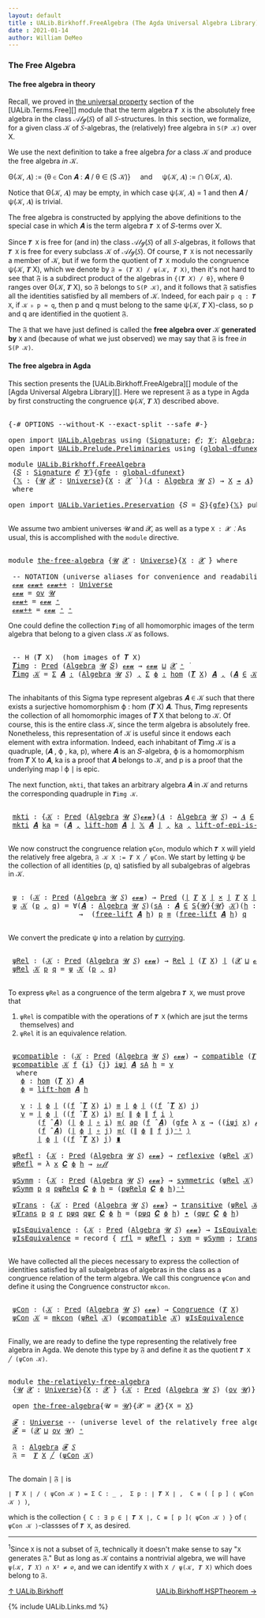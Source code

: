 ```yaml
---
layout: default
title : UALib.Birkhoff.FreeAlgebra (The Agda Universal Algebra Library)
date : 2021-01-14
author: William DeMeo
---
```


### <a id="the-free-algebra">The Free Algebra</a>

#### <a id="the-free-algebra-in-theory">The free algebra in theory</a>

Recall, we proved in [the universal property](UALib.Terms.Free.html#the-universal-property) section of the [UALib.Terms.Free][] module that the term algebra `𝑻 X` is the absolutely free algebra in the class 𝒜𝓁ℊ(𝑆) of all 𝑆-structures. In this section, we formalize, for a given class 𝒦 of 𝑆-algebras, the (relatively) free algebra in `S(P 𝒦)` over X.

We use the next definition to take a free algebra *for* a class 𝒦 and produce the free algebra *in* 𝒦.

Θ(𝒦, 𝑨) := {θ ∈ Con 𝑨 : 𝑨 / θ ∈ (S 𝒦)} &nbsp; &nbsp; and &nbsp; &nbsp; ψ(𝒦, 𝑨) := ⋂ Θ(𝒦, 𝑨).

Notice that Θ(𝒦, 𝑨) may be empty, in which case ψ(𝒦, 𝑨) = 1 and then 𝑨 / ψ(𝒦, 𝑨) is trivial.

The free algebra is constructed by applying the above definitions to the special case in which 𝑨 is the term algebra `𝑻 X` of 𝑆-terms over X.

Since `𝑻 X` is free for (and in) the class 𝒜𝓁ℊ(𝑆) of all 𝑆-algebras, it follows that `𝑻 X` is free for every subclass 𝒦 of 𝒜𝓁ℊ(𝑆). Of course, `𝑻 X` is not necessarily a member of 𝒦, but if we form the quotient of `𝑻 X` modulo the congruence ψ(𝒦, 𝑻 X), which we denote by `𝔉 = (𝑻 X) / ψ(𝒦, 𝑻 X)`, then it's not hard to see that 𝔉 is a subdirect product of the algebras in `{(𝑻 𝑋) / θ}`, where θ ranges over Θ(𝒦, 𝑻 X), so 𝔉 belongs to `S(P 𝒦)`, and it follows that 𝔉 satisfies all the identities satisfied by all members of 𝒦.  Indeed, for each pair `p q : 𝑻 X`, if `𝒦 ⊧ p ≈ q`, then p and q must belong to the same ψ(𝒦, 𝑻 X)-class, so p and q are identified in the quotient 𝔉.

The 𝔉 that we have just defined is called the **free algebra over** 𝒦 **generated by** `X` and (because of what we just observed) we may say that 𝔉 is free *in* `S(P 𝒦)`.


#### <a id="the-free-algebra-in-agda">The free algebra in Agda</a>

This section presents the [UALib.Birkhoff.FreeAlgebra][] module of the [Agda Universal Algebra Library][].  Here we represent 𝔉 as a type in Agda by first constructing the congruence ψ(𝒦, 𝑻 𝑋) described above.

<pre class="Agda">

<a id="2191" class="Symbol">{-#</a> <a id="2195" class="Keyword">OPTIONS</a> <a id="2203" class="Pragma">--without-K</a> <a id="2215" class="Pragma">--exact-split</a> <a id="2229" class="Pragma">--safe</a> <a id="2236" class="Symbol">#-}</a>

<a id="2241" class="Keyword">open</a> <a id="2246" class="Keyword">import</a> <a id="2253" href="UALib.Algebras.html" class="Module">UALib.Algebras</a> <a id="2268" class="Keyword">using</a> <a id="2274" class="Symbol">(</a><a id="2275" href="UALib.Algebras.Signatures.html#1419" class="Function">Signature</a><a id="2284" class="Symbol">;</a> <a id="2286" href="universes.html#613" class="Generalizable">𝓞</a><a id="2287" class="Symbol">;</a> <a id="2289" href="universes.html#617" class="Generalizable">𝓥</a><a id="2290" class="Symbol">;</a> <a id="2292" href="UALib.Algebras.Algebras.html#781" class="Function">Algebra</a><a id="2299" class="Symbol">;</a> <a id="2301" href="UALib.Algebras.Algebras.html#3508" class="Function Operator">_↠_</a><a id="2304" class="Symbol">)</a>
<a id="2306" class="Keyword">open</a> <a id="2311" class="Keyword">import</a> <a id="2318" href="UALib.Prelude.Preliminaries.html" class="Module">UALib.Prelude.Preliminaries</a> <a id="2346" class="Keyword">using</a> <a id="2352" class="Symbol">(</a><a id="2353" href="MGS-Subsingleton-Theorems.html#3468" class="Function">global-dfunext</a><a id="2367" class="Symbol">;</a> <a id="2369" href="universes.html#551" class="Postulate">Universe</a><a id="2377" class="Symbol">;</a> <a id="2379" href="universes.html#758" class="Function Operator">_̇</a><a id="2381" class="Symbol">)</a>

<a id="2384" class="Keyword">module</a> <a id="2391" href="UALib.Birkhoff.FreeAlgebra.html" class="Module">UALib.Birkhoff.FreeAlgebra</a>
 <a id="2419" class="Symbol">{</a><a id="2420" href="UALib.Birkhoff.FreeAlgebra.html#2420" class="Bound">𝑆</a> <a id="2422" class="Symbol">:</a> <a id="2424" href="UALib.Algebras.Signatures.html#1419" class="Function">Signature</a> <a id="2434" href="universes.html#613" class="Generalizable">𝓞</a> <a id="2436" href="universes.html#617" class="Generalizable">𝓥</a><a id="2437" class="Symbol">}{</a><a id="2439" href="UALib.Birkhoff.FreeAlgebra.html#2439" class="Bound">gfe</a> <a id="2443" class="Symbol">:</a> <a id="2445" href="MGS-Subsingleton-Theorems.html#3468" class="Function">global-dfunext</a><a id="2459" class="Symbol">}</a>
 <a id="2462" class="Symbol">{</a><a id="2463" href="UALib.Birkhoff.FreeAlgebra.html#2463" class="Bound">𝕏</a> <a id="2465" class="Symbol">:</a> <a id="2467" class="Symbol">{</a><a id="2468" href="UALib.Birkhoff.FreeAlgebra.html#2468" class="Bound">𝓤</a> <a id="2470" href="UALib.Birkhoff.FreeAlgebra.html#2470" class="Bound">𝓧</a> <a id="2472" class="Symbol">:</a> <a id="2474" href="universes.html#551" class="Postulate">Universe</a><a id="2482" class="Symbol">}{</a><a id="2484" href="UALib.Birkhoff.FreeAlgebra.html#2484" class="Bound">X</a> <a id="2486" class="Symbol">:</a> <a id="2488" href="UALib.Birkhoff.FreeAlgebra.html#2470" class="Bound">𝓧</a> <a id="2490" href="universes.html#758" class="Function Operator">̇</a> <a id="2492" class="Symbol">}(</a><a id="2494" href="UALib.Birkhoff.FreeAlgebra.html#2494" class="Bound">𝑨</a> <a id="2496" class="Symbol">:</a> <a id="2498" href="UALib.Algebras.Algebras.html#781" class="Function">Algebra</a> <a id="2506" href="UALib.Birkhoff.FreeAlgebra.html#2468" class="Bound">𝓤</a> <a id="2508" href="UALib.Birkhoff.FreeAlgebra.html#2420" class="Bound">𝑆</a><a id="2509" class="Symbol">)</a> <a id="2511" class="Symbol">→</a> <a id="2513" href="UALib.Birkhoff.FreeAlgebra.html#2484" class="Bound">X</a> <a id="2515" href="UALib.Algebras.Algebras.html#3508" class="Function Operator">↠</a> <a id="2517" href="UALib.Birkhoff.FreeAlgebra.html#2494" class="Bound">𝑨</a><a id="2518" class="Symbol">}</a>
 <a id="2521" class="Keyword">where</a>

<a id="2528" class="Keyword">open</a> <a id="2533" class="Keyword">import</a> <a id="2540" href="UALib.Varieties.Preservation.html" class="Module">UALib.Varieties.Preservation</a> <a id="2569" class="Symbol">{</a><a id="2570" class="Argument">𝑆</a> <a id="2572" class="Symbol">=</a> <a id="2574" href="UALib.Birkhoff.FreeAlgebra.html#2420" class="Bound">𝑆</a><a id="2575" class="Symbol">}{</a><a id="2577" href="UALib.Birkhoff.FreeAlgebra.html#2439" class="Bound">gfe</a><a id="2580" class="Symbol">}{</a><a id="2582" href="UALib.Birkhoff.FreeAlgebra.html#2463" class="Bound">𝕏</a><a id="2583" class="Symbol">}</a> <a id="2585" class="Keyword">public</a>

</pre>

We assume two ambient universes 𝓤 and 𝓧, as well as a type `X : 𝓧 ̇`. As usual, this is accomplished with the `module` directive.

<pre class="Agda">

<a id="2750" class="Keyword">module</a> <a id="the-free-algebra"></a><a id="2757" href="UALib.Birkhoff.FreeAlgebra.html#2757" class="Module">the-free-algebra</a> <a id="2774" class="Symbol">{</a><a id="2775" href="UALib.Birkhoff.FreeAlgebra.html#2775" class="Bound">𝓤</a> <a id="2777" href="UALib.Birkhoff.FreeAlgebra.html#2777" class="Bound">𝓧</a> <a id="2779" class="Symbol">:</a> <a id="2781" href="universes.html#551" class="Postulate">Universe</a><a id="2789" class="Symbol">}{</a><a id="2791" href="UALib.Birkhoff.FreeAlgebra.html#2791" class="Bound">X</a> <a id="2793" class="Symbol">:</a> <a id="2795" href="UALib.Birkhoff.FreeAlgebra.html#2777" class="Bound">𝓧</a> <a id="2797" href="universes.html#758" class="Function Operator">̇</a><a id="2798" class="Symbol">}</a> <a id="2800" class="Keyword">where</a>

 <a id="2808" class="Comment">-- NOTATION (universe aliases for convenience and readability).</a>
 <a id="the-free-algebra.𝓸𝓿𝓾"></a><a id="2873" href="UALib.Birkhoff.FreeAlgebra.html#2873" class="Function">𝓸𝓿𝓾</a> <a id="the-free-algebra.𝓸𝓿𝓾+"></a><a id="2877" href="UALib.Birkhoff.FreeAlgebra.html#2877" class="Function">𝓸𝓿𝓾+</a> <a id="the-free-algebra.𝓸𝓿𝓾++"></a><a id="2882" href="UALib.Birkhoff.FreeAlgebra.html#2882" class="Function">𝓸𝓿𝓾++</a> <a id="2888" class="Symbol">:</a> <a id="2890" href="universes.html#551" class="Postulate">Universe</a>
 <a id="2900" href="UALib.Birkhoff.FreeAlgebra.html#2873" class="Function">𝓸𝓿𝓾</a> <a id="2904" class="Symbol">=</a> <a id="2906" href="UALib.Algebras.Products.html#2005" class="Function">ov</a> <a id="2909" href="UALib.Birkhoff.FreeAlgebra.html#2775" class="Bound">𝓤</a>
 <a id="2912" href="UALib.Birkhoff.FreeAlgebra.html#2877" class="Function">𝓸𝓿𝓾+</a> <a id="2917" class="Symbol">=</a> <a id="2919" href="UALib.Birkhoff.FreeAlgebra.html#2873" class="Function">𝓸𝓿𝓾</a> <a id="2923" href="universes.html#527" class="Function Operator">⁺</a>
 <a id="2926" href="UALib.Birkhoff.FreeAlgebra.html#2882" class="Function">𝓸𝓿𝓾++</a> <a id="2932" class="Symbol">=</a> <a id="2934" href="UALib.Birkhoff.FreeAlgebra.html#2873" class="Function">𝓸𝓿𝓾</a> <a id="2938" href="universes.html#527" class="Function Operator">⁺</a> <a id="2940" href="universes.html#527" class="Function Operator">⁺</a>
</pre>

One could define the collection `𝑻img` of all homomorphic images of the term algebra that belong to a given class 𝒦 as follows.

<pre class="Agda">

 <a id="3098" class="Comment">-- H (𝑻 X)  (hom images of 𝑻 X)</a>
 <a id="the-free-algebra.𝑻img"></a><a id="3131" href="UALib.Birkhoff.FreeAlgebra.html#3131" class="Function">𝑻img</a> <a id="3136" class="Symbol">:</a> <a id="3138" href="UALib.Relations.Unary.html#1088" class="Function">Pred</a> <a id="3143" class="Symbol">(</a><a id="3144" href="UALib.Algebras.Algebras.html#781" class="Function">Algebra</a> <a id="3152" href="UALib.Birkhoff.FreeAlgebra.html#2775" class="Bound">𝓤</a> <a id="3154" href="UALib.Birkhoff.FreeAlgebra.html#2420" class="Bound">𝑆</a><a id="3155" class="Symbol">)</a> <a id="3157" href="UALib.Birkhoff.FreeAlgebra.html#2873" class="Function">𝓸𝓿𝓾</a> <a id="3161" class="Symbol">→</a> <a id="3163" href="UALib.Birkhoff.FreeAlgebra.html#2873" class="Function">𝓸𝓿𝓾</a> <a id="3167" href="Agda.Primitive.html#636" class="Function Operator">⊔</a> <a id="3169" href="UALib.Birkhoff.FreeAlgebra.html#2777" class="Bound">𝓧</a> <a id="3171" href="universes.html#527" class="Function Operator">⁺</a> <a id="3173" href="universes.html#758" class="Function Operator">̇</a>
 <a id="3176" href="UALib.Birkhoff.FreeAlgebra.html#3131" class="Function">𝑻img</a> <a id="3181" href="UALib.Birkhoff.FreeAlgebra.html#3181" class="Bound">𝒦</a> <a id="3183" class="Symbol">=</a> <a id="3185" href="MGS-MLTT.html#3074" class="Function">Σ</a> <a id="3187" href="UALib.Birkhoff.FreeAlgebra.html#3187" class="Bound">𝑨</a> <a id="3189" href="MGS-MLTT.html#3074" class="Function">꞉</a> <a id="3191" class="Symbol">(</a><a id="3192" href="UALib.Algebras.Algebras.html#781" class="Function">Algebra</a> <a id="3200" href="UALib.Birkhoff.FreeAlgebra.html#2775" class="Bound">𝓤</a> <a id="3202" href="UALib.Birkhoff.FreeAlgebra.html#2420" class="Bound">𝑆</a><a id="3203" class="Symbol">)</a> <a id="3205" href="MGS-MLTT.html#3074" class="Function">,</a> <a id="3207" href="MGS-MLTT.html#3074" class="Function">Σ</a> <a id="3209" href="UALib.Birkhoff.FreeAlgebra.html#3209" class="Bound">ϕ</a> <a id="3211" href="MGS-MLTT.html#3074" class="Function">꞉</a> <a id="3213" href="UALib.Homomorphisms.Basic.html#2061" class="Function">hom</a> <a id="3217" class="Symbol">(</a><a id="3218" href="UALib.Terms.Free.html#1035" class="Function">𝑻</a> <a id="3220" href="UALib.Birkhoff.FreeAlgebra.html#2791" class="Bound">X</a><a id="3221" class="Symbol">)</a> <a id="3223" href="UALib.Birkhoff.FreeAlgebra.html#3187" class="Bound">𝑨</a> <a id="3225" href="MGS-MLTT.html#3074" class="Function">,</a> <a id="3227" class="Symbol">(</a><a id="3228" href="UALib.Birkhoff.FreeAlgebra.html#3187" class="Bound">𝑨</a> <a id="3230" href="UALib.Relations.Unary.html#2725" class="Function Operator">∈</a> <a id="3232" href="UALib.Birkhoff.FreeAlgebra.html#3181" class="Bound">𝒦</a><a id="3233" class="Symbol">)</a> <a id="3235" href="MGS-MLTT.html#3515" class="Function Operator">×</a> <a id="3237" href="UALib.Prelude.Inverses.html#2353" class="Function">Epic</a> <a id="3242" href="UALib.Prelude.Preliminaries.html#11659" class="Function Operator">∣</a> <a id="3244" href="UALib.Birkhoff.FreeAlgebra.html#3209" class="Bound">ϕ</a> <a id="3246" href="UALib.Prelude.Preliminaries.html#11659" class="Function Operator">∣</a>

</pre>

The inhabitants of this Sigma type represent algebras 𝑨 ∈ 𝒦 such that there exists a surjective homomorphism ϕ : hom (𝑻 X) 𝑨. Thus, 𝑻img represents the collection of all homomorphic images of 𝑻 X that belong to 𝒦.  Of course, this is the entire class 𝒦, since the term algebra is absolutely free. Nonetheless, this representation of 𝒦 is useful since it endows each element with extra information.  Indeed, each inhabitant of 𝑻img 𝒦 is a quadruple, (𝑨 , ϕ , ka, p), where 𝑨 is an 𝑆-algebra, ϕ is a homomorphism from 𝑻 X to 𝑨, ka is a proof that 𝑨 belongs to 𝒦, and p is a proof that the underlying map ∣ ϕ ∣ is epic.

The next function, `mkti`, that takes an arbitrary algebra 𝑨 in 𝒦 and returns the corresponding quadruple in `𝑻img 𝒦`.

<pre class="Agda">

 <a id="the-free-algebra.mkti"></a><a id="4014" href="UALib.Birkhoff.FreeAlgebra.html#4014" class="Function">mkti</a> <a id="4019" class="Symbol">:</a> <a id="4021" class="Symbol">{</a><a id="4022" href="UALib.Birkhoff.FreeAlgebra.html#4022" class="Bound">𝒦</a> <a id="4024" class="Symbol">:</a> <a id="4026" href="UALib.Relations.Unary.html#1088" class="Function">Pred</a> <a id="4031" class="Symbol">(</a><a id="4032" href="UALib.Algebras.Algebras.html#781" class="Function">Algebra</a> <a id="4040" href="UALib.Birkhoff.FreeAlgebra.html#2775" class="Bound">𝓤</a> <a id="4042" href="UALib.Birkhoff.FreeAlgebra.html#2420" class="Bound">𝑆</a><a id="4043" class="Symbol">)</a><a id="4044" href="UALib.Birkhoff.FreeAlgebra.html#2873" class="Function">𝓸𝓿𝓾</a><a id="4047" class="Symbol">}(</a><a id="4049" href="UALib.Birkhoff.FreeAlgebra.html#4049" class="Bound">𝑨</a> <a id="4051" class="Symbol">:</a> <a id="4053" href="UALib.Algebras.Algebras.html#781" class="Function">Algebra</a> <a id="4061" href="UALib.Birkhoff.FreeAlgebra.html#2775" class="Bound">𝓤</a> <a id="4063" href="UALib.Birkhoff.FreeAlgebra.html#2420" class="Bound">𝑆</a><a id="4064" class="Symbol">)</a> <a id="4066" class="Symbol">→</a> <a id="4068" href="UALib.Birkhoff.FreeAlgebra.html#4049" class="Bound">𝑨</a> <a id="4070" href="UALib.Relations.Unary.html#2725" class="Function Operator">∈</a> <a id="4072" href="UALib.Birkhoff.FreeAlgebra.html#4022" class="Bound">𝒦</a> <a id="4074" class="Symbol">→</a> <a id="4076" href="UALib.Birkhoff.FreeAlgebra.html#3131" class="Function">𝑻img</a> <a id="4081" href="UALib.Birkhoff.FreeAlgebra.html#4022" class="Bound">𝒦</a>
 <a id="4084" href="UALib.Birkhoff.FreeAlgebra.html#4014" class="Function">mkti</a> <a id="4089" href="UALib.Birkhoff.FreeAlgebra.html#4089" class="Bound">𝑨</a> <a id="4091" href="UALib.Birkhoff.FreeAlgebra.html#4091" class="Bound">ka</a> <a id="4094" class="Symbol">=</a> <a id="4096" class="Symbol">(</a><a id="4097" href="UALib.Birkhoff.FreeAlgebra.html#4089" class="Bound">𝑨</a> <a id="4099" href="MGS-MLTT.html#2929" class="InductiveConstructor Operator">,</a> <a id="4101" href="UALib.Terms.Free.html#1757" class="Function">lift-hom</a> <a id="4110" href="UALib.Birkhoff.FreeAlgebra.html#4089" class="Bound">𝑨</a> <a id="4112" href="UALib.Prelude.Preliminaries.html#11659" class="Function Operator">∣</a> <a id="4114" href="UALib.Birkhoff.FreeAlgebra.html#2463" class="Bound">𝕏</a> <a id="4116" href="UALib.Birkhoff.FreeAlgebra.html#4089" class="Bound">𝑨</a> <a id="4118" href="UALib.Prelude.Preliminaries.html#11659" class="Function Operator">∣</a> <a id="4120" href="MGS-MLTT.html#2929" class="InductiveConstructor Operator">,</a> <a id="4122" href="UALib.Birkhoff.FreeAlgebra.html#4091" class="Bound">ka</a> <a id="4125" href="MGS-MLTT.html#2929" class="InductiveConstructor Operator">,</a> <a id="4127" href="UALib.Terms.Free.html#3055" class="Function">lift-of-epi-is-epi</a> <a id="4146" href="UALib.Birkhoff.FreeAlgebra.html#4089" class="Bound">𝑨</a> <a id="4148" href="UALib.Prelude.Preliminaries.html#11659" class="Function Operator">∣</a> <a id="4150" href="UALib.Birkhoff.FreeAlgebra.html#2463" class="Bound">𝕏</a> <a id="4152" href="UALib.Birkhoff.FreeAlgebra.html#4089" class="Bound">𝑨</a> <a id="4154" href="UALib.Prelude.Preliminaries.html#11659" class="Function Operator">∣</a> <a id="4156" href="UALib.Prelude.Preliminaries.html#11740" class="Function Operator">∥</a> <a id="4158" href="UALib.Birkhoff.FreeAlgebra.html#2463" class="Bound">𝕏</a> <a id="4160" href="UALib.Birkhoff.FreeAlgebra.html#4089" class="Bound">𝑨</a> <a id="4162" href="UALib.Prelude.Preliminaries.html#11740" class="Function Operator">∥</a><a id="4163" class="Symbol">)</a>

</pre>

We now construct the congruence relation `ψCon`, modulo which `𝑻 X` will yield the relatively free algebra, `𝔉 𝒦 X := 𝑻 X ╱ ψCon`. We start by letting ψ be the collection of all identities (p, q) satisfied by all subalgebras of algebras in 𝒦.

<pre class="Agda">

 <a id="the-free-algebra.ψ"></a><a id="4437" href="UALib.Birkhoff.FreeAlgebra.html#4437" class="Function">ψ</a> <a id="4439" class="Symbol">:</a> <a id="4441" class="Symbol">(</a><a id="4442" href="UALib.Birkhoff.FreeAlgebra.html#4442" class="Bound">𝒦</a> <a id="4444" class="Symbol">:</a> <a id="4446" href="UALib.Relations.Unary.html#1088" class="Function">Pred</a> <a id="4451" class="Symbol">(</a><a id="4452" href="UALib.Algebras.Algebras.html#781" class="Function">Algebra</a> <a id="4460" href="UALib.Birkhoff.FreeAlgebra.html#2775" class="Bound">𝓤</a> <a id="4462" href="UALib.Birkhoff.FreeAlgebra.html#2420" class="Bound">𝑆</a><a id="4463" class="Symbol">)</a> <a id="4465" href="UALib.Birkhoff.FreeAlgebra.html#2873" class="Function">𝓸𝓿𝓾</a><a id="4468" class="Symbol">)</a> <a id="4470" class="Symbol">→</a> <a id="4472" href="UALib.Relations.Unary.html#1088" class="Function">Pred</a> <a id="4477" class="Symbol">(</a><a id="4478" href="UALib.Prelude.Preliminaries.html#11659" class="Function Operator">∣</a> <a id="4480" href="UALib.Terms.Free.html#1035" class="Function">𝑻</a> <a id="4482" href="UALib.Birkhoff.FreeAlgebra.html#2791" class="Bound">X</a> <a id="4484" href="UALib.Prelude.Preliminaries.html#11659" class="Function Operator">∣</a> <a id="4486" href="MGS-MLTT.html#3515" class="Function Operator">×</a> <a id="4488" href="UALib.Prelude.Preliminaries.html#11659" class="Function Operator">∣</a> <a id="4490" href="UALib.Terms.Free.html#1035" class="Function">𝑻</a> <a id="4492" href="UALib.Birkhoff.FreeAlgebra.html#2791" class="Bound">X</a> <a id="4494" href="UALib.Prelude.Preliminaries.html#11659" class="Function Operator">∣</a><a id="4495" class="Symbol">)</a> <a id="4497" class="Symbol">(</a><a id="4498" href="UALib.Birkhoff.FreeAlgebra.html#2777" class="Bound">𝓧</a> <a id="4500" href="Agda.Primitive.html#636" class="Function Operator">⊔</a> <a id="4502" href="UALib.Birkhoff.FreeAlgebra.html#2873" class="Function">𝓸𝓿𝓾</a><a id="4505" class="Symbol">)</a>
 <a id="4508" href="UALib.Birkhoff.FreeAlgebra.html#4437" class="Function">ψ</a> <a id="4510" href="UALib.Birkhoff.FreeAlgebra.html#4510" class="Bound">𝒦</a> <a id="4512" class="Symbol">(</a><a id="4513" href="UALib.Birkhoff.FreeAlgebra.html#4513" class="Bound">p</a> <a id="4515" href="MGS-MLTT.html#2929" class="InductiveConstructor Operator">,</a> <a id="4517" href="UALib.Birkhoff.FreeAlgebra.html#4517" class="Bound">q</a><a id="4518" class="Symbol">)</a> <a id="4520" class="Symbol">=</a> <a id="4522" class="Symbol">∀(</a><a id="4524" href="UALib.Birkhoff.FreeAlgebra.html#4524" class="Bound">𝑨</a> <a id="4526" class="Symbol">:</a> <a id="4528" href="UALib.Algebras.Algebras.html#781" class="Function">Algebra</a> <a id="4536" href="UALib.Birkhoff.FreeAlgebra.html#2775" class="Bound">𝓤</a> <a id="4538" href="UALib.Birkhoff.FreeAlgebra.html#2420" class="Bound">𝑆</a><a id="4539" class="Symbol">)(</a><a id="4541" href="UALib.Birkhoff.FreeAlgebra.html#4541" class="Bound">sA</a> <a id="4544" class="Symbol">:</a> <a id="4546" href="UALib.Birkhoff.FreeAlgebra.html#4524" class="Bound">𝑨</a> <a id="4548" href="UALib.Relations.Unary.html#2725" class="Function Operator">∈</a> <a id="4550" href="UALib.Varieties.Varieties.html#3089" class="Datatype">S</a><a id="4551" class="Symbol">{</a><a id="4552" href="UALib.Birkhoff.FreeAlgebra.html#2775" class="Bound">𝓤</a><a id="4553" class="Symbol">}{</a><a id="4555" href="UALib.Birkhoff.FreeAlgebra.html#2775" class="Bound">𝓤</a><a id="4556" class="Symbol">}</a> <a id="4558" href="UALib.Birkhoff.FreeAlgebra.html#4510" class="Bound">𝒦</a><a id="4559" class="Symbol">)(</a><a id="4561" href="UALib.Birkhoff.FreeAlgebra.html#4561" class="Bound">h</a> <a id="4563" class="Symbol">:</a> <a id="4565" href="UALib.Birkhoff.FreeAlgebra.html#2791" class="Bound">X</a> <a id="4567" class="Symbol">→</a> <a id="4569" href="UALib.Prelude.Preliminaries.html#11659" class="Function Operator">∣</a> <a id="4571" href="UALib.Birkhoff.FreeAlgebra.html#4524" class="Bound">𝑨</a> <a id="4573" href="UALib.Prelude.Preliminaries.html#11659" class="Function Operator">∣</a> <a id="4575" class="Symbol">)</a>
                 <a id="4594" class="Symbol">→</a>  <a id="4597" class="Symbol">(</a><a id="4598" href="UALib.Terms.Free.html#1515" class="Function">free-lift</a> <a id="4608" href="UALib.Birkhoff.FreeAlgebra.html#4524" class="Bound">𝑨</a> <a id="4610" href="UALib.Birkhoff.FreeAlgebra.html#4561" class="Bound">h</a><a id="4611" class="Symbol">)</a> <a id="4613" href="UALib.Birkhoff.FreeAlgebra.html#4513" class="Bound">p</a> <a id="4615" href="MGS-MLTT.html#4207" class="Datatype Operator">≡</a> <a id="4617" class="Symbol">(</a><a id="4618" href="UALib.Terms.Free.html#1515" class="Function">free-lift</a> <a id="4628" href="UALib.Birkhoff.FreeAlgebra.html#4524" class="Bound">𝑨</a> <a id="4630" href="UALib.Birkhoff.FreeAlgebra.html#4561" class="Bound">h</a><a id="4631" class="Symbol">)</a> <a id="4633" href="UALib.Birkhoff.FreeAlgebra.html#4517" class="Bound">q</a>

</pre>

We convert the predicate ψ into a relation by [currying](https://en.wikipedia.org/wiki/Currying).

<pre class="Agda">

 <a id="the-free-algebra.ψRel"></a><a id="4762" href="UALib.Birkhoff.FreeAlgebra.html#4762" class="Function">ψRel</a> <a id="4767" class="Symbol">:</a> <a id="4769" class="Symbol">(</a><a id="4770" href="UALib.Birkhoff.FreeAlgebra.html#4770" class="Bound">𝒦</a> <a id="4772" class="Symbol">:</a> <a id="4774" href="UALib.Relations.Unary.html#1088" class="Function">Pred</a> <a id="4779" class="Symbol">(</a><a id="4780" href="UALib.Algebras.Algebras.html#781" class="Function">Algebra</a> <a id="4788" href="UALib.Birkhoff.FreeAlgebra.html#2775" class="Bound">𝓤</a> <a id="4790" href="UALib.Birkhoff.FreeAlgebra.html#2420" class="Bound">𝑆</a><a id="4791" class="Symbol">)</a> <a id="4793" href="UALib.Birkhoff.FreeAlgebra.html#2873" class="Function">𝓸𝓿𝓾</a><a id="4796" class="Symbol">)</a> <a id="4798" class="Symbol">→</a> <a id="4800" href="UALib.Relations.Binary.html#1507" class="Function">Rel</a> <a id="4804" href="UALib.Prelude.Preliminaries.html#11659" class="Function Operator">∣</a> <a id="4806" class="Symbol">(</a><a id="4807" href="UALib.Terms.Free.html#1035" class="Function">𝑻</a> <a id="4809" href="UALib.Birkhoff.FreeAlgebra.html#2791" class="Bound">X</a><a id="4810" class="Symbol">)</a> <a id="4812" href="UALib.Prelude.Preliminaries.html#11659" class="Function Operator">∣</a> <a id="4814" class="Symbol">(</a><a id="4815" href="UALib.Birkhoff.FreeAlgebra.html#2777" class="Bound">𝓧</a> <a id="4817" href="Agda.Primitive.html#636" class="Function Operator">⊔</a> <a id="4819" href="UALib.Birkhoff.FreeAlgebra.html#2873" class="Function">𝓸𝓿𝓾</a><a id="4822" class="Symbol">)</a>
 <a id="4825" href="UALib.Birkhoff.FreeAlgebra.html#4762" class="Function">ψRel</a> <a id="4830" href="UALib.Birkhoff.FreeAlgebra.html#4830" class="Bound">𝒦</a> <a id="4832" href="UALib.Birkhoff.FreeAlgebra.html#4832" class="Bound">p</a> <a id="4834" href="UALib.Birkhoff.FreeAlgebra.html#4834" class="Bound">q</a> <a id="4836" class="Symbol">=</a> <a id="4838" href="UALib.Birkhoff.FreeAlgebra.html#4437" class="Function">ψ</a> <a id="4840" href="UALib.Birkhoff.FreeAlgebra.html#4830" class="Bound">𝒦</a> <a id="4842" class="Symbol">(</a><a id="4843" href="UALib.Birkhoff.FreeAlgebra.html#4832" class="Bound">p</a> <a id="4845" href="MGS-MLTT.html#2929" class="InductiveConstructor Operator">,</a> <a id="4847" href="UALib.Birkhoff.FreeAlgebra.html#4834" class="Bound">q</a><a id="4848" class="Symbol">)</a>

</pre>

To express `ψRel` as a congruence of the term algebra `𝑻 X`, we must prove that

1. `ψRel` is compatible with the operations of `𝑻 X` (which are jsut the terms themselves) and
2. `ψRel` it is an equivalence relation.

<pre class="Agda">

 <a id="the-free-algebra.ψcompatible"></a><a id="5096" href="UALib.Birkhoff.FreeAlgebra.html#5096" class="Function">ψcompatible</a> <a id="5108" class="Symbol">:</a> <a id="5110" class="Symbol">(</a><a id="5111" href="UALib.Birkhoff.FreeAlgebra.html#5111" class="Bound">𝒦</a> <a id="5113" class="Symbol">:</a> <a id="5115" href="UALib.Relations.Unary.html#1088" class="Function">Pred</a> <a id="5120" class="Symbol">(</a><a id="5121" href="UALib.Algebras.Algebras.html#781" class="Function">Algebra</a> <a id="5129" href="UALib.Birkhoff.FreeAlgebra.html#2775" class="Bound">𝓤</a> <a id="5131" href="UALib.Birkhoff.FreeAlgebra.html#2420" class="Bound">𝑆</a><a id="5132" class="Symbol">)</a> <a id="5134" href="UALib.Birkhoff.FreeAlgebra.html#2873" class="Function">𝓸𝓿𝓾</a><a id="5137" class="Symbol">)</a> <a id="5139" class="Symbol">→</a> <a id="5141" href="UALib.Algebras.Algebras.html#5503" class="Function">compatible</a> <a id="5152" class="Symbol">(</a><a id="5153" href="UALib.Terms.Free.html#1035" class="Function">𝑻</a> <a id="5155" href="UALib.Birkhoff.FreeAlgebra.html#2791" class="Bound">X</a><a id="5156" class="Symbol">)(</a><a id="5158" href="UALib.Birkhoff.FreeAlgebra.html#4762" class="Function">ψRel</a> <a id="5163" href="UALib.Birkhoff.FreeAlgebra.html#5111" class="Bound">𝒦</a><a id="5164" class="Symbol">)</a>
 <a id="5167" href="UALib.Birkhoff.FreeAlgebra.html#5096" class="Function">ψcompatible</a> <a id="5179" href="UALib.Birkhoff.FreeAlgebra.html#5179" class="Bound">𝒦</a> <a id="5181" href="UALib.Birkhoff.FreeAlgebra.html#5181" class="Bound">f</a> <a id="5183" class="Symbol">{</a><a id="5184" href="UALib.Birkhoff.FreeAlgebra.html#5184" class="Bound">i</a><a id="5185" class="Symbol">}</a> <a id="5187" class="Symbol">{</a><a id="5188" href="UALib.Birkhoff.FreeAlgebra.html#5188" class="Bound">j</a><a id="5189" class="Symbol">}</a> <a id="5191" href="UALib.Birkhoff.FreeAlgebra.html#5191" class="Bound">iψj</a> <a id="5195" href="UALib.Birkhoff.FreeAlgebra.html#5195" class="Bound">𝑨</a> <a id="5197" href="UALib.Birkhoff.FreeAlgebra.html#5197" class="Bound">sA</a> <a id="5200" href="UALib.Birkhoff.FreeAlgebra.html#5200" class="Bound">h</a> <a id="5202" class="Symbol">=</a> <a id="5204" href="UALib.Birkhoff.FreeAlgebra.html#5257" class="Function">γ</a>
  <a id="5208" class="Keyword">where</a>
   <a id="5217" href="UALib.Birkhoff.FreeAlgebra.html#5217" class="Function">ϕ</a> <a id="5219" class="Symbol">:</a> <a id="5221" href="UALib.Homomorphisms.Basic.html#2061" class="Function">hom</a> <a id="5225" class="Symbol">(</a><a id="5226" href="UALib.Terms.Free.html#1035" class="Function">𝑻</a> <a id="5228" href="UALib.Birkhoff.FreeAlgebra.html#2791" class="Bound">X</a><a id="5229" class="Symbol">)</a> <a id="5231" href="UALib.Birkhoff.FreeAlgebra.html#5195" class="Bound">𝑨</a>
   <a id="5236" href="UALib.Birkhoff.FreeAlgebra.html#5217" class="Function">ϕ</a> <a id="5238" class="Symbol">=</a> <a id="5240" href="UALib.Terms.Free.html#1757" class="Function">lift-hom</a> <a id="5249" href="UALib.Birkhoff.FreeAlgebra.html#5195" class="Bound">𝑨</a> <a id="5251" href="UALib.Birkhoff.FreeAlgebra.html#5200" class="Bound">h</a>

   <a id="5257" href="UALib.Birkhoff.FreeAlgebra.html#5257" class="Function">γ</a> <a id="5259" class="Symbol">:</a> <a id="5261" href="UALib.Prelude.Preliminaries.html#11659" class="Function Operator">∣</a> <a id="5263" href="UALib.Birkhoff.FreeAlgebra.html#5217" class="Function">ϕ</a> <a id="5265" href="UALib.Prelude.Preliminaries.html#11659" class="Function Operator">∣</a> <a id="5267" class="Symbol">((</a><a id="5269" href="UALib.Birkhoff.FreeAlgebra.html#5181" class="Bound">f</a> <a id="5271" href="UALib.Algebras.Algebras.html#2971" class="Function Operator">̂</a> <a id="5273" href="UALib.Terms.Free.html#1035" class="Function">𝑻</a> <a id="5275" href="UALib.Birkhoff.FreeAlgebra.html#2791" class="Bound">X</a><a id="5276" class="Symbol">)</a> <a id="5278" href="UALib.Birkhoff.FreeAlgebra.html#5184" class="Bound">i</a><a id="5279" class="Symbol">)</a> <a id="5281" href="MGS-MLTT.html#4207" class="Datatype Operator">≡</a> <a id="5283" href="UALib.Prelude.Preliminaries.html#11659" class="Function Operator">∣</a> <a id="5285" href="UALib.Birkhoff.FreeAlgebra.html#5217" class="Function">ϕ</a> <a id="5287" href="UALib.Prelude.Preliminaries.html#11659" class="Function Operator">∣</a> <a id="5289" class="Symbol">((</a><a id="5291" href="UALib.Birkhoff.FreeAlgebra.html#5181" class="Bound">f</a> <a id="5293" href="UALib.Algebras.Algebras.html#2971" class="Function Operator">̂</a> <a id="5295" href="UALib.Terms.Free.html#1035" class="Function">𝑻</a> <a id="5297" href="UALib.Birkhoff.FreeAlgebra.html#2791" class="Bound">X</a><a id="5298" class="Symbol">)</a> <a id="5300" href="UALib.Birkhoff.FreeAlgebra.html#5188" class="Bound">j</a><a id="5301" class="Symbol">)</a>
   <a id="5306" href="UALib.Birkhoff.FreeAlgebra.html#5257" class="Function">γ</a> <a id="5308" class="Symbol">=</a> <a id="5310" href="UALib.Prelude.Preliminaries.html#11659" class="Function Operator">∣</a> <a id="5312" href="UALib.Birkhoff.FreeAlgebra.html#5217" class="Function">ϕ</a> <a id="5314" href="UALib.Prelude.Preliminaries.html#11659" class="Function Operator">∣</a> <a id="5316" class="Symbol">((</a><a id="5318" href="UALib.Birkhoff.FreeAlgebra.html#5181" class="Bound">f</a> <a id="5320" href="UALib.Algebras.Algebras.html#2971" class="Function Operator">̂</a> <a id="5322" href="UALib.Terms.Free.html#1035" class="Function">𝑻</a> <a id="5324" href="UALib.Birkhoff.FreeAlgebra.html#2791" class="Bound">X</a><a id="5325" class="Symbol">)</a> <a id="5327" href="UALib.Birkhoff.FreeAlgebra.html#5184" class="Bound">i</a><a id="5328" class="Symbol">)</a> <a id="5330" href="MGS-MLTT.html#5997" class="Function Operator">≡⟨</a> <a id="5333" href="UALib.Prelude.Preliminaries.html#11740" class="Function Operator">∥</a> <a id="5335" href="UALib.Birkhoff.FreeAlgebra.html#5217" class="Function">ϕ</a> <a id="5337" href="UALib.Prelude.Preliminaries.html#11740" class="Function Operator">∥</a> <a id="5339" href="UALib.Birkhoff.FreeAlgebra.html#5181" class="Bound">f</a> <a id="5341" href="UALib.Birkhoff.FreeAlgebra.html#5184" class="Bound">i</a> <a id="5343" href="MGS-MLTT.html#5997" class="Function Operator">⟩</a>
       <a id="5352" class="Symbol">(</a><a id="5353" href="UALib.Birkhoff.FreeAlgebra.html#5181" class="Bound">f</a> <a id="5355" href="UALib.Algebras.Algebras.html#2971" class="Function Operator">̂</a> <a id="5357" href="UALib.Birkhoff.FreeAlgebra.html#5195" class="Bound">𝑨</a><a id="5358" class="Symbol">)</a> <a id="5360" class="Symbol">(</a><a id="5361" href="UALib.Prelude.Preliminaries.html#11659" class="Function Operator">∣</a> <a id="5363" href="UALib.Birkhoff.FreeAlgebra.html#5217" class="Function">ϕ</a> <a id="5365" href="UALib.Prelude.Preliminaries.html#11659" class="Function Operator">∣</a> <a id="5367" href="MGS-MLTT.html#3813" class="Function Operator">∘</a> <a id="5369" href="UALib.Birkhoff.FreeAlgebra.html#5184" class="Bound">i</a><a id="5370" class="Symbol">)</a> <a id="5372" href="MGS-MLTT.html#5997" class="Function Operator">≡⟨</a> <a id="5375" href="MGS-MLTT.html#6613" class="Function">ap</a> <a id="5378" class="Symbol">(</a><a id="5379" href="UALib.Birkhoff.FreeAlgebra.html#5181" class="Bound">f</a> <a id="5381" href="UALib.Algebras.Algebras.html#2971" class="Function Operator">̂</a> <a id="5383" href="UALib.Birkhoff.FreeAlgebra.html#5195" class="Bound">𝑨</a><a id="5384" class="Symbol">)</a> <a id="5386" class="Symbol">(</a><a id="5387" href="UALib.Birkhoff.FreeAlgebra.html#2439" class="Bound">gfe</a> <a id="5391" class="Symbol">λ</a> <a id="5393" href="UALib.Birkhoff.FreeAlgebra.html#5393" class="Bound">x</a> <a id="5395" class="Symbol">→</a> <a id="5397" class="Symbol">((</a><a id="5399" href="UALib.Birkhoff.FreeAlgebra.html#5191" class="Bound">iψj</a> <a id="5403" href="UALib.Birkhoff.FreeAlgebra.html#5393" class="Bound">x</a><a id="5404" class="Symbol">)</a> <a id="5406" href="UALib.Birkhoff.FreeAlgebra.html#5195" class="Bound">𝑨</a> <a id="5408" href="UALib.Birkhoff.FreeAlgebra.html#5197" class="Bound">sA</a> <a id="5411" href="UALib.Birkhoff.FreeAlgebra.html#5200" class="Bound">h</a><a id="5412" class="Symbol">))</a> <a id="5415" href="MGS-MLTT.html#5997" class="Function Operator">⟩</a>
       <a id="5424" class="Symbol">(</a><a id="5425" href="UALib.Birkhoff.FreeAlgebra.html#5181" class="Bound">f</a> <a id="5427" href="UALib.Algebras.Algebras.html#2971" class="Function Operator">̂</a> <a id="5429" href="UALib.Birkhoff.FreeAlgebra.html#5195" class="Bound">𝑨</a><a id="5430" class="Symbol">)</a> <a id="5432" class="Symbol">(</a><a id="5433" href="UALib.Prelude.Preliminaries.html#11659" class="Function Operator">∣</a> <a id="5435" href="UALib.Birkhoff.FreeAlgebra.html#5217" class="Function">ϕ</a> <a id="5437" href="UALib.Prelude.Preliminaries.html#11659" class="Function Operator">∣</a> <a id="5439" href="MGS-MLTT.html#3813" class="Function Operator">∘</a> <a id="5441" href="UALib.Birkhoff.FreeAlgebra.html#5188" class="Bound">j</a><a id="5442" class="Symbol">)</a> <a id="5444" href="MGS-MLTT.html#5997" class="Function Operator">≡⟨</a> <a id="5447" class="Symbol">(</a><a id="5448" href="UALib.Prelude.Preliminaries.html#11740" class="Function Operator">∥</a> <a id="5450" href="UALib.Birkhoff.FreeAlgebra.html#5217" class="Function">ϕ</a> <a id="5452" href="UALib.Prelude.Preliminaries.html#11740" class="Function Operator">∥</a> <a id="5454" href="UALib.Birkhoff.FreeAlgebra.html#5181" class="Bound">f</a> <a id="5456" href="UALib.Birkhoff.FreeAlgebra.html#5188" class="Bound">j</a><a id="5457" class="Symbol">)</a><a id="5458" href="MGS-MLTT.html#6125" class="Function Operator">⁻¹</a> <a id="5461" href="MGS-MLTT.html#5997" class="Function Operator">⟩</a>
       <a id="5470" href="UALib.Prelude.Preliminaries.html#11659" class="Function Operator">∣</a> <a id="5472" href="UALib.Birkhoff.FreeAlgebra.html#5217" class="Function">ϕ</a> <a id="5474" href="UALib.Prelude.Preliminaries.html#11659" class="Function Operator">∣</a> <a id="5476" class="Symbol">((</a><a id="5478" href="UALib.Birkhoff.FreeAlgebra.html#5181" class="Bound">f</a> <a id="5480" href="UALib.Algebras.Algebras.html#2971" class="Function Operator">̂</a> <a id="5482" href="UALib.Terms.Free.html#1035" class="Function">𝑻</a> <a id="5484" href="UALib.Birkhoff.FreeAlgebra.html#2791" class="Bound">X</a><a id="5485" class="Symbol">)</a> <a id="5487" href="UALib.Birkhoff.FreeAlgebra.html#5188" class="Bound">j</a><a id="5488" class="Symbol">)</a> <a id="5490" href="MGS-MLTT.html#6079" class="Function Operator">∎</a>

 <a id="the-free-algebra.ψRefl"></a><a id="5494" href="UALib.Birkhoff.FreeAlgebra.html#5494" class="Function">ψRefl</a> <a id="5500" class="Symbol">:</a> <a id="5502" class="Symbol">{</a><a id="5503" href="UALib.Birkhoff.FreeAlgebra.html#5503" class="Bound">𝒦</a> <a id="5505" class="Symbol">:</a> <a id="5507" href="UALib.Relations.Unary.html#1088" class="Function">Pred</a> <a id="5512" class="Symbol">(</a><a id="5513" href="UALib.Algebras.Algebras.html#781" class="Function">Algebra</a> <a id="5521" href="UALib.Birkhoff.FreeAlgebra.html#2775" class="Bound">𝓤</a> <a id="5523" href="UALib.Birkhoff.FreeAlgebra.html#2420" class="Bound">𝑆</a><a id="5524" class="Symbol">)</a> <a id="5526" href="UALib.Birkhoff.FreeAlgebra.html#2873" class="Function">𝓸𝓿𝓾</a><a id="5529" class="Symbol">}</a> <a id="5531" class="Symbol">→</a> <a id="5533" href="UALib.Relations.Binary.html#2587" class="Function">reflexive</a> <a id="5543" class="Symbol">(</a><a id="5544" href="UALib.Birkhoff.FreeAlgebra.html#4762" class="Function">ψRel</a> <a id="5549" href="UALib.Birkhoff.FreeAlgebra.html#5503" class="Bound">𝒦</a><a id="5550" class="Symbol">)</a>
 <a id="5553" href="UALib.Birkhoff.FreeAlgebra.html#5494" class="Function">ψRefl</a> <a id="5559" class="Symbol">=</a> <a id="5561" class="Symbol">λ</a> <a id="5563" href="UALib.Birkhoff.FreeAlgebra.html#5563" class="Bound">x</a> <a id="5565" href="UALib.Birkhoff.FreeAlgebra.html#5565" class="Bound">𝑪</a> <a id="5567" href="UALib.Birkhoff.FreeAlgebra.html#5567" class="Bound">ϕ</a> <a id="5569" href="UALib.Birkhoff.FreeAlgebra.html#5569" class="Bound">h</a> <a id="5571" class="Symbol">→</a> <a id="5573" href="MGS-MLTT.html#4221" class="InductiveConstructor">𝓇ℯ𝒻𝓁</a>

 <a id="the-free-algebra.ψSymm"></a><a id="5580" href="UALib.Birkhoff.FreeAlgebra.html#5580" class="Function">ψSymm</a> <a id="5586" class="Symbol">:</a> <a id="5588" class="Symbol">{</a><a id="5589" href="UALib.Birkhoff.FreeAlgebra.html#5589" class="Bound">𝒦</a> <a id="5591" class="Symbol">:</a> <a id="5593" href="UALib.Relations.Unary.html#1088" class="Function">Pred</a> <a id="5598" class="Symbol">(</a><a id="5599" href="UALib.Algebras.Algebras.html#781" class="Function">Algebra</a> <a id="5607" href="UALib.Birkhoff.FreeAlgebra.html#2775" class="Bound">𝓤</a> <a id="5609" href="UALib.Birkhoff.FreeAlgebra.html#2420" class="Bound">𝑆</a><a id="5610" class="Symbol">)</a> <a id="5612" href="UALib.Birkhoff.FreeAlgebra.html#2873" class="Function">𝓸𝓿𝓾</a><a id="5615" class="Symbol">}</a> <a id="5617" class="Symbol">→</a> <a id="5619" href="UALib.Relations.Binary.html#2675" class="Function">symmetric</a> <a id="5629" class="Symbol">(</a><a id="5630" href="UALib.Birkhoff.FreeAlgebra.html#4762" class="Function">ψRel</a> <a id="5635" href="UALib.Birkhoff.FreeAlgebra.html#5589" class="Bound">𝒦</a><a id="5636" class="Symbol">)</a>
 <a id="5639" href="UALib.Birkhoff.FreeAlgebra.html#5580" class="Function">ψSymm</a> <a id="5645" href="UALib.Birkhoff.FreeAlgebra.html#5645" class="Bound">p</a> <a id="5647" href="UALib.Birkhoff.FreeAlgebra.html#5647" class="Bound">q</a> <a id="5649" href="UALib.Birkhoff.FreeAlgebra.html#5649" class="Bound">pψRelq</a> <a id="5656" href="UALib.Birkhoff.FreeAlgebra.html#5656" class="Bound">𝑪</a> <a id="5658" href="UALib.Birkhoff.FreeAlgebra.html#5658" class="Bound">ϕ</a> <a id="5660" href="UALib.Birkhoff.FreeAlgebra.html#5660" class="Bound">h</a> <a id="5662" class="Symbol">=</a> <a id="5664" class="Symbol">(</a><a id="5665" href="UALib.Birkhoff.FreeAlgebra.html#5649" class="Bound">pψRelq</a> <a id="5672" href="UALib.Birkhoff.FreeAlgebra.html#5656" class="Bound">𝑪</a> <a id="5674" href="UALib.Birkhoff.FreeAlgebra.html#5658" class="Bound">ϕ</a> <a id="5676" href="UALib.Birkhoff.FreeAlgebra.html#5660" class="Bound">h</a><a id="5677" class="Symbol">)</a><a id="5678" href="MGS-MLTT.html#6125" class="Function Operator">⁻¹</a>

 <a id="the-free-algebra.ψTrans"></a><a id="5683" href="UALib.Birkhoff.FreeAlgebra.html#5683" class="Function">ψTrans</a> <a id="5690" class="Symbol">:</a> <a id="5692" class="Symbol">{</a><a id="5693" href="UALib.Birkhoff.FreeAlgebra.html#5693" class="Bound">𝒦</a> <a id="5695" class="Symbol">:</a> <a id="5697" href="UALib.Relations.Unary.html#1088" class="Function">Pred</a> <a id="5702" class="Symbol">(</a><a id="5703" href="UALib.Algebras.Algebras.html#781" class="Function">Algebra</a> <a id="5711" href="UALib.Birkhoff.FreeAlgebra.html#2775" class="Bound">𝓤</a> <a id="5713" href="UALib.Birkhoff.FreeAlgebra.html#2420" class="Bound">𝑆</a><a id="5714" class="Symbol">)</a> <a id="5716" href="UALib.Birkhoff.FreeAlgebra.html#2873" class="Function">𝓸𝓿𝓾</a><a id="5719" class="Symbol">}</a> <a id="5721" class="Symbol">→</a> <a id="5723" href="UALib.Relations.Binary.html#2773" class="Function">transitive</a> <a id="5734" class="Symbol">(</a><a id="5735" href="UALib.Birkhoff.FreeAlgebra.html#4762" class="Function">ψRel</a> <a id="5740" href="UALib.Birkhoff.FreeAlgebra.html#5693" class="Bound">𝒦</a><a id="5741" class="Symbol">)</a>
 <a id="5744" href="UALib.Birkhoff.FreeAlgebra.html#5683" class="Function">ψTrans</a> <a id="5751" href="UALib.Birkhoff.FreeAlgebra.html#5751" class="Bound">p</a> <a id="5753" href="UALib.Birkhoff.FreeAlgebra.html#5753" class="Bound">q</a> <a id="5755" href="UALib.Birkhoff.FreeAlgebra.html#5755" class="Bound">r</a> <a id="5757" href="UALib.Birkhoff.FreeAlgebra.html#5757" class="Bound">pψq</a> <a id="5761" href="UALib.Birkhoff.FreeAlgebra.html#5761" class="Bound">qψr</a> <a id="5765" href="UALib.Birkhoff.FreeAlgebra.html#5765" class="Bound">𝑪</a> <a id="5767" href="UALib.Birkhoff.FreeAlgebra.html#5767" class="Bound">ϕ</a> <a id="5769" href="UALib.Birkhoff.FreeAlgebra.html#5769" class="Bound">h</a> <a id="5771" class="Symbol">=</a> <a id="5773" class="Symbol">(</a><a id="5774" href="UALib.Birkhoff.FreeAlgebra.html#5757" class="Bound">pψq</a> <a id="5778" href="UALib.Birkhoff.FreeAlgebra.html#5765" class="Bound">𝑪</a> <a id="5780" href="UALib.Birkhoff.FreeAlgebra.html#5767" class="Bound">ϕ</a> <a id="5782" href="UALib.Birkhoff.FreeAlgebra.html#5769" class="Bound">h</a><a id="5783" class="Symbol">)</a> <a id="5785" href="MGS-MLTT.html#5910" class="Function Operator">∙</a> <a id="5787" class="Symbol">(</a><a id="5788" href="UALib.Birkhoff.FreeAlgebra.html#5761" class="Bound">qψr</a> <a id="5792" href="UALib.Birkhoff.FreeAlgebra.html#5765" class="Bound">𝑪</a> <a id="5794" href="UALib.Birkhoff.FreeAlgebra.html#5767" class="Bound">ϕ</a> <a id="5796" href="UALib.Birkhoff.FreeAlgebra.html#5769" class="Bound">h</a><a id="5797" class="Symbol">)</a>

 <a id="the-free-algebra.ψIsEquivalence"></a><a id="5801" href="UALib.Birkhoff.FreeAlgebra.html#5801" class="Function">ψIsEquivalence</a> <a id="5816" class="Symbol">:</a> <a id="5818" class="Symbol">{</a><a id="5819" href="UALib.Birkhoff.FreeAlgebra.html#5819" class="Bound">𝒦</a> <a id="5821" class="Symbol">:</a> <a id="5823" href="UALib.Relations.Unary.html#1088" class="Function">Pred</a> <a id="5828" class="Symbol">(</a><a id="5829" href="UALib.Algebras.Algebras.html#781" class="Function">Algebra</a> <a id="5837" href="UALib.Birkhoff.FreeAlgebra.html#2775" class="Bound">𝓤</a> <a id="5839" href="UALib.Birkhoff.FreeAlgebra.html#2420" class="Bound">𝑆</a><a id="5840" class="Symbol">)</a> <a id="5842" href="UALib.Birkhoff.FreeAlgebra.html#2873" class="Function">𝓸𝓿𝓾</a><a id="5845" class="Symbol">}</a> <a id="5847" class="Symbol">→</a> <a id="5849" href="UALib.Relations.Equivalences.html#668" class="Record">IsEquivalence</a> <a id="5863" class="Symbol">(</a><a id="5864" href="UALib.Birkhoff.FreeAlgebra.html#4762" class="Function">ψRel</a> <a id="5869" href="UALib.Birkhoff.FreeAlgebra.html#5819" class="Bound">𝒦</a><a id="5870" class="Symbol">)</a>
 <a id="5873" href="UALib.Birkhoff.FreeAlgebra.html#5801" class="Function">ψIsEquivalence</a> <a id="5888" class="Symbol">=</a> <a id="5890" class="Keyword">record</a> <a id="5897" class="Symbol">{</a> <a id="5899" href="UALib.Relations.Equivalences.html#736" class="Field">rfl</a> <a id="5903" class="Symbol">=</a> <a id="5905" href="UALib.Birkhoff.FreeAlgebra.html#5494" class="Function">ψRefl</a> <a id="5911" class="Symbol">;</a> <a id="5913" href="UALib.Relations.Equivalences.html#761" class="Field">sym</a> <a id="5917" class="Symbol">=</a> <a id="5919" href="UALib.Birkhoff.FreeAlgebra.html#5580" class="Function">ψSymm</a> <a id="5925" class="Symbol">;</a> <a id="5927" href="UALib.Relations.Equivalences.html#786" class="Field">trans</a> <a id="5933" class="Symbol">=</a> <a id="5935" href="UALib.Birkhoff.FreeAlgebra.html#5683" class="Function">ψTrans</a> <a id="5942" class="Symbol">}</a>

</pre>

We have collected all the pieces necessary to express the collection of identities satisfied by all subalgebras of algebras in the class as a congruence relation of the term algebra. We call this congruence `ψCon` and define it using the Congruence constructor `mkcon`.

<pre class="Agda">

 <a id="the-free-algebra.ψCon"></a><a id="6243" href="UALib.Birkhoff.FreeAlgebra.html#6243" class="Function">ψCon</a> <a id="6248" class="Symbol">:</a> <a id="6250" class="Symbol">(</a><a id="6251" href="UALib.Birkhoff.FreeAlgebra.html#6251" class="Bound">𝒦</a> <a id="6253" class="Symbol">:</a> <a id="6255" href="UALib.Relations.Unary.html#1088" class="Function">Pred</a> <a id="6260" class="Symbol">(</a><a id="6261" href="UALib.Algebras.Algebras.html#781" class="Function">Algebra</a> <a id="6269" href="UALib.Birkhoff.FreeAlgebra.html#2775" class="Bound">𝓤</a> <a id="6271" href="UALib.Birkhoff.FreeAlgebra.html#2420" class="Bound">𝑆</a><a id="6272" class="Symbol">)</a> <a id="6274" href="UALib.Birkhoff.FreeAlgebra.html#2873" class="Function">𝓸𝓿𝓾</a><a id="6277" class="Symbol">)</a> <a id="6279" class="Symbol">→</a> <a id="6281" href="UALib.Algebras.Congruences.html#901" class="Record">Congruence</a> <a id="6292" class="Symbol">(</a><a id="6293" href="UALib.Terms.Free.html#1035" class="Function">𝑻</a> <a id="6295" href="UALib.Birkhoff.FreeAlgebra.html#2791" class="Bound">X</a><a id="6296" class="Symbol">)</a>
 <a id="6299" href="UALib.Birkhoff.FreeAlgebra.html#6243" class="Function">ψCon</a> <a id="6304" href="UALib.Birkhoff.FreeAlgebra.html#6304" class="Bound">𝒦</a> <a id="6306" class="Symbol">=</a> <a id="6308" href="UALib.Algebras.Congruences.html#980" class="InductiveConstructor">mkcon</a> <a id="6314" class="Symbol">(</a><a id="6315" href="UALib.Birkhoff.FreeAlgebra.html#4762" class="Function">ψRel</a> <a id="6320" href="UALib.Birkhoff.FreeAlgebra.html#6304" class="Bound">𝒦</a><a id="6321" class="Symbol">)</a> <a id="6323" class="Symbol">(</a><a id="6324" href="UALib.Birkhoff.FreeAlgebra.html#5096" class="Function">ψcompatible</a> <a id="6336" href="UALib.Birkhoff.FreeAlgebra.html#6304" class="Bound">𝒦</a><a id="6337" class="Symbol">)</a> <a id="6339" href="UALib.Birkhoff.FreeAlgebra.html#5801" class="Function">ψIsEquivalence</a>

</pre>


Finally, we are ready to define the type representing the relatively free algebra in Agda.  We denote this type by 𝔉 and define it as the quotient `𝑻 X ╱ (ψCon 𝒦)`.

<pre class="Agda">

<a id="6548" class="Keyword">module</a> <a id="the-relatively-free-algebra"></a><a id="6555" href="UALib.Birkhoff.FreeAlgebra.html#6555" class="Module">the-relatively-free-algebra</a>
 <a id="6584" class="Symbol">{</a><a id="6585" href="UALib.Birkhoff.FreeAlgebra.html#6585" class="Bound">𝓤</a> <a id="6587" href="UALib.Birkhoff.FreeAlgebra.html#6587" class="Bound">𝓧</a> <a id="6589" class="Symbol">:</a> <a id="6591" href="universes.html#551" class="Postulate">Universe</a><a id="6599" class="Symbol">}{</a><a id="6601" href="UALib.Birkhoff.FreeAlgebra.html#6601" class="Bound">X</a> <a id="6603" class="Symbol">:</a> <a id="6605" href="UALib.Birkhoff.FreeAlgebra.html#6587" class="Bound">𝓧</a> <a id="6607" href="universes.html#758" class="Function Operator">̇</a><a id="6608" class="Symbol">}</a> <a id="6610" class="Symbol">{</a><a id="6611" href="UALib.Birkhoff.FreeAlgebra.html#6611" class="Bound">𝒦</a> <a id="6613" class="Symbol">:</a> <a id="6615" href="UALib.Relations.Unary.html#1088" class="Function">Pred</a> <a id="6620" class="Symbol">(</a><a id="6621" href="UALib.Algebras.Algebras.html#781" class="Function">Algebra</a> <a id="6629" href="UALib.Birkhoff.FreeAlgebra.html#6585" class="Bound">𝓤</a> <a id="6631" href="UALib.Birkhoff.FreeAlgebra.html#2420" class="Bound">𝑆</a><a id="6632" class="Symbol">)</a> <a id="6634" class="Symbol">(</a><a id="6635" href="UALib.Algebras.Products.html#2005" class="Function">ov</a> <a id="6638" href="UALib.Birkhoff.FreeAlgebra.html#6585" class="Bound">𝓤</a><a id="6639" class="Symbol">)}</a> <a id="6642" class="Keyword">where</a>

 <a id="6650" class="Keyword">open</a> <a id="6655" href="UALib.Birkhoff.FreeAlgebra.html#2757" class="Module">the-free-algebra</a><a id="6671" class="Symbol">{</a><a id="6672" class="Argument">𝓤</a> <a id="6674" class="Symbol">=</a> <a id="6676" href="UALib.Birkhoff.FreeAlgebra.html#6585" class="Bound">𝓤</a><a id="6677" class="Symbol">}{</a><a id="6679" class="Argument">𝓧</a> <a id="6681" class="Symbol">=</a> <a id="6683" href="UALib.Birkhoff.FreeAlgebra.html#6587" class="Bound">𝓧</a><a id="6684" class="Symbol">}{</a><a id="6686" class="Argument">X</a> <a id="6688" class="Symbol">=</a> <a id="6690" href="UALib.Birkhoff.FreeAlgebra.html#6601" class="Bound">X</a><a id="6691" class="Symbol">}</a>

 <a id="the-relatively-free-algebra.𝓕"></a><a id="6695" href="UALib.Birkhoff.FreeAlgebra.html#6695" class="Function">𝓕</a> <a id="6697" class="Symbol">:</a> <a id="6699" href="universes.html#551" class="Postulate">Universe</a> <a id="6708" class="Comment">-- (universe level of the relatively free algebra)</a>
 <a id="6760" href="UALib.Birkhoff.FreeAlgebra.html#6695" class="Function">𝓕</a> <a id="6762" class="Symbol">=</a> <a id="6764" class="Symbol">(</a><a id="6765" href="UALib.Birkhoff.FreeAlgebra.html#6587" class="Bound">𝓧</a> <a id="6767" href="Agda.Primitive.html#636" class="Function Operator">⊔</a> <a id="6769" href="UALib.Algebras.Products.html#2005" class="Function">ov</a> <a id="6772" href="UALib.Birkhoff.FreeAlgebra.html#6585" class="Bound">𝓤</a><a id="6773" class="Symbol">)</a> <a id="6775" href="universes.html#527" class="Function Operator">⁺</a>

 <a id="the-relatively-free-algebra.𝔉"></a><a id="6779" href="UALib.Birkhoff.FreeAlgebra.html#6779" class="Function">𝔉</a> <a id="6781" class="Symbol">:</a> <a id="6783" href="UALib.Algebras.Algebras.html#781" class="Function">Algebra</a> <a id="6791" href="UALib.Birkhoff.FreeAlgebra.html#6695" class="Function">𝓕</a> <a id="6793" href="UALib.Birkhoff.FreeAlgebra.html#2420" class="Bound">𝑆</a>
 <a id="6796" href="UALib.Birkhoff.FreeAlgebra.html#6779" class="Function">𝔉</a> <a id="6798" class="Symbol">=</a>  <a id="6801" href="UALib.Terms.Free.html#1035" class="Function">𝑻</a> <a id="6803" href="UALib.Birkhoff.FreeAlgebra.html#6601" class="Bound">X</a> <a id="6805" href="UALib.Algebras.Congruences.html#3110" class="Function Operator">╱</a> <a id="6807" class="Symbol">(</a><a id="6808" href="UALib.Birkhoff.FreeAlgebra.html#6243" class="Function">ψCon</a> <a id="6813" href="UALib.Birkhoff.FreeAlgebra.html#6611" class="Bound">𝒦</a><a id="6814" class="Symbol">)</a>

</pre>

The domain ∣ 𝔉 ∣ is

`∣ 𝑻 X ∣ / ⟨ ψCon 𝒦 ⟩ = Σ C ꞉ _ ,  Σ p ꞉ ∣ 𝑻 X ∣ ,  C ≡ ( [ p ] ⟨ ψCon 𝒦 ⟩ )`,

which is the collection `{ C : ∃ p ∈ ∣ 𝑻 X ∣, C ≡ [ p ]⟨ ψCon 𝒦 ⟩ }` of `⟨ ψCon 𝒦 ⟩`-classses of `𝑻 X`, as desired.


----------------------------

<span class="footnote"><sup>1</sup>Since `X` is not a subset of 𝔉, technically it doesn't make sense to say "`X` generates 𝔉." But as long as 𝒦 contains a nontrivial algebra, we will have `ψ(𝒦, 𝑻 𝑋) ∩ X² ≠ ∅`, and we can identify `X` with `X / ψ(𝒦, 𝑻 X)` which does belong to 𝔉.</span>

[↑ UALib.Birkhoff](UALib.Birkhoff.html)
<span style="float:right;">[UALib.Birkhoff.HSPTheorem →](UALib.Birkhoff.HSPTheorem.html)</span>

{% include UALib.Links.md %}

<!--

Lemma 4.27. (Bergman) Let 𝒦 be a class of algebras, and ψCon defined as above.
                     Then 𝔽 := 𝑻 / ψCon is isomorphic to an algebra in SP(𝒦).

Proof. 𝔽 ↪ ⨅ 𝒜, where 𝒜 = {𝑨 / θ : 𝑨 / θ ∈ S 𝒦}.
       Therefore, 𝔽 ≅ 𝑩, where 𝑩 is a subalgebra of ⨅ 𝒜 ∈ PS(𝒦).
       Thus 𝔽 is isomorphic to an algebra in SPS(𝒦).
       By SPS⊆SP, 𝔽 is isomorphic to an algebra in SP(𝒦).

-->



